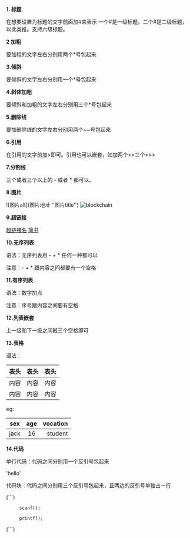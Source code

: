 ﻿**1.  标题**在想要设置为标题的文字前面加#来表示一个#是一级标题，二个#是二级标题，以此类推。支持六级标题。**2 加粗**要加粗的文字左右分别用两个*号包起来**3.倾斜**要倾斜的文字左右分别用一个*号包起来**4.斜体加粗**要倾斜和加粗的文字左右分别用三个*号包起来**5.删除线**要加删除线的文字左右分别用两个~~号包起来**6.引用**在引用的文字前加>即可。引用也可以嵌套，如加两个>>三个>>>**7.分割线**三个或者三个以上的 - 或者 * 都可以。**8.图片**![图片alt](图片地址 ''图片title'')![blockchain](https://……)**9.超链接**[超链接名](超链接地址 "超链接title")[简书](http://jianshu.com)**10.无序列表**语法：无序列表用 - + * 任何一种都可以注意：- + * 跟内容之间都要有一个空格**11.有序列表**语法：数字加点注意：序号跟内容之间要有空格**12.列表嵌套**上一级和下一级之间敲三个空格即可**13.表格**语法：表头|表头|表头---|:--:|---:内容|内容|内容内容|内容|内容eg: sex|age|vocation---|:--:|---:jack|16|student**14.代码**单行代码：代码之间分别用一个反引号包起来'hello'代码块：代码之间分别用三个反引号包起来，且两边的反引号单独占一行(```)         scanf();         printf();  (```)